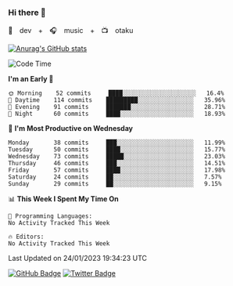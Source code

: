 ### Hi there 👋

🚀　dev　+　🎧　music　+　📺　otaku


[![Anurag's GitHub stats](https://github-readme-stats.vercel.app/api?username=koheitasaka&count_private=true&show_icons=true&theme=monokai)](https://github.com/koheitasaka/github-readme-stats)

<!--START_SECTION:waka-->
![Code Time](http://img.shields.io/badge/Code%20Time-1%2C161%20hrs%2023%20mins-blue)

**I'm an Early 🐤** 

```text
🌞 Morning    52 commits     ████░░░░░░░░░░░░░░░░░░░░░   16.4% 
🌆 Daytime    114 commits    █████████░░░░░░░░░░░░░░░░   35.96% 
🌃 Evening    91 commits     ███████░░░░░░░░░░░░░░░░░░   28.71% 
🌙 Night      60 commits     ████░░░░░░░░░░░░░░░░░░░░░   18.93%

```
📅 **I'm Most Productive on Wednesday** 

```text
Monday       38 commits     ███░░░░░░░░░░░░░░░░░░░░░░   11.99% 
Tuesday      50 commits     ████░░░░░░░░░░░░░░░░░░░░░   15.77% 
Wednesday    73 commits     █████░░░░░░░░░░░░░░░░░░░░   23.03% 
Thursday     46 commits     ███░░░░░░░░░░░░░░░░░░░░░░   14.51% 
Friday       57 commits     ████░░░░░░░░░░░░░░░░░░░░░   17.98% 
Saturday     24 commits     ██░░░░░░░░░░░░░░░░░░░░░░░   7.57% 
Sunday       29 commits     ██░░░░░░░░░░░░░░░░░░░░░░░   9.15%

```


📊 **This Week I Spent My Time On** 

```text
💬 Programming Languages: 
No Activity Tracked This Week

🔥 Editors: 
No Activity Tracked This Week

```


 Last Updated on 24/01/2023 19:34:23 UTC
<!--END_SECTION:waka-->

[![GitHub Badge](https://img.shields.io/badge/GitHub-100000?style=for-the-badge&logo=github&logoColor=white)](https://github.com/koheitasaka)
[![Twitter Badge](https://img.shields.io/badge/Twitter-1DA1F2?style=for-the-badge&logo=twitter&logoColor=white)](https://twitter.com/sleep_asleep_)

